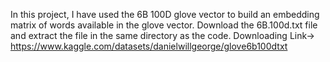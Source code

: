 In this project, I have used the 6B 100D glove vector to build an embedding matrix of words available in the glove vector.
Download the 6B.100d.txt file and extract the file in the same directory as the code.
Downloading Link-> https://www.kaggle.com/datasets/danielwillgeorge/glove6b100dtxt

